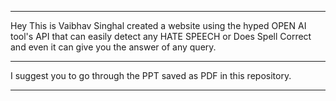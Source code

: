 __________________________________________________________________________________________________________________________________________________________________________________________________________________________________________________________________________________________________________________________________________________
Hey 
This is Vaibhav Singhal created a website using the hyped OPEN AI tool's API that can easily detect any HATE SPEECH or Does Spell Correct and even it can give you the answer of any query.
__________________________________________________________________________________________________________________________________________________________________________________________________________________________________________________________________________________________________________________________________________________
I suggest you to go through the PPT saved as PDF in this repository.
__________________________________________________________________________________________________________________________________________________________________________________________________________________________________________________________________________________________________________________________________________________
